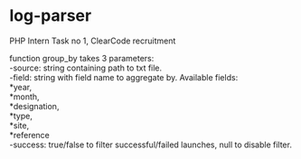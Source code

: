 # log-parser
PHP Intern Task no 1, ClearCode recruitment

function group_by takes 3 parameters:<br />
-source: string containing path to txt file.<br />
-field: string with field name to aggregate by. Available fields:<br />
*year,<br />
*month,<br />
*designation,<br />
*type,<br />
*site,<br />
*reference<br />
-success: true/false to filter successful/failed launches, null to disable filter.
